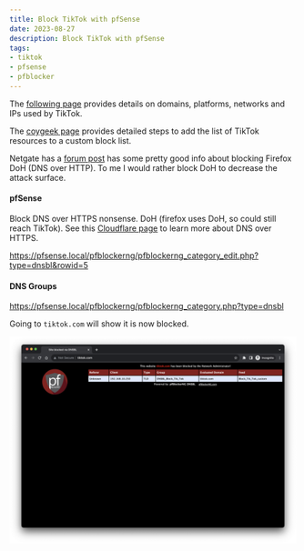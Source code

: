 ```yaml
---
title: Block TikTok with pfSense
date: 2023-08-27
description: Block TikTok with pfSense
tags:
- tiktok
- pfsense
- pfblocker
---
```


The <a href="https://www.netify.ai/resources/applications/tiktok" target="_blank">following page</a> provides details on domains, platforms, networks and IPs used by TikTok.

The <a href="https://coygeek.com/docs/pfsense-tiktok/" target="_blank">coygeek page</a> provides detailed steps to add the list of TikTok resources to a custom block list.

Netgate has a <a href="https://forum.netgate.com/topic/154408/firefox-users-and-doh/15" target="_blank">forum post</a> has some pretty good info about blocking Firefox DoH (DNS over HTTP). To me I would rather block DoH to decrease the attack surface.

#### **pfSense**
Block DNS over HTTPS nonsense. DoH (firefox uses DoH, so could still reach TikTok). See this <a href="https://developers.cloudflare.com/1.1.1.1/encryption/dns-over-https/" target="_blank">Cloudflare page</a> to learn more about DNS over HTTPS.

https://pfsense.local/pfblockerng/pfblockerng_category_edit.php?type=dnsbl&rowid=5

#### **DNS Groups**
https://pfsense.local/pfblockerng/pfblockerng_category.php?type=dnsbl

Going to `tiktok.com` will show it is now blocked.

<img src="https://raw.githubusercontent.com/KDN-Cloud/b.aklein.me/main/img/tiktok-blocked.png" alt="tiktok blocked">
